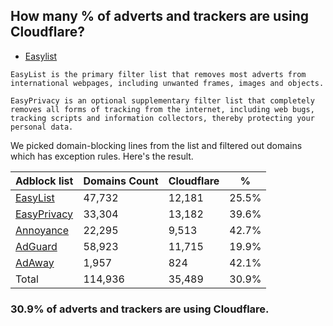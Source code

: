 ## How many % of adverts and trackers are using Cloudflare?


- [Easylist](https://web.archive.org/web/20210516110248/https://easylist.to/)
```
EasyList is the primary filter list that removes most adverts from international webpages, including unwanted frames, images and objects.

EasyPrivacy is an optional supplementary filter list that completely removes all forms of tracking from the internet, including web bugs, tracking scripts and information collectors, thereby protecting your personal data.
```


We picked domain-blocking lines from the list and filtered out domains which has exception rules.
Here's the result.


| Adblock list | Domains Count | Cloudflare | % |
| --- | --- | --- | --- |
| [EasyList](https://easylist.to/easylist/easylist.txt) | 47,732 | 12,181 | 25.5% |
| [EasyPrivacy](https://easylist.to/easylist/easyprivacy.txt) | 33,304 | 13,182 | 39.6% |
| [Annoyance](https://secure.fanboy.co.nz/fanboy-annoyance.txt) | 22,295 | 9,513 | 42.7% |
| [AdGuard](https://adguardteam.github.io/AdGuardSDNSFilter/Filters/filter.txt) | 58,923 | 11,715 | 19.9% |
| [AdAway](https://raw.githubusercontent.com/AdAway/adaway.github.io/master/hosts.txt) | 1,957 | 824 | 42.1% |
| Total | 114,936 | 35,489 | 30.9% |


### 30.9% of adverts and trackers are using Cloudflare.